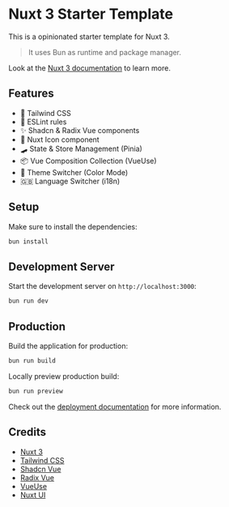 # Nuxt 3 Starter Template

This is a opinionated starter template for Nuxt 3.

> It uses Bun as runtime and package manager.

Look at the [Nuxt 3 documentation](https://nuxt.com/docs/getting-started/introduction) to learn more.

## Features

- 💨 Tailwind CSS
- 📏 ESLint rules
- ✨ Shadcn & Radix Vue components
- 🔔 Nuxt Icon component
- 🛹 State & Store Management (Pinia)
- 📦 Vue Composition Collection (VueUse)
- 🌙 Theme Switcher (Color Mode)
- 🇬🇧 Language Switcher (i18n)

## Setup

Make sure to install the dependencies:

```bash
bun install
```

## Development Server

Start the development server on `http://localhost:3000`:

```bash
bun run dev
```

## Production

Build the application for production:

```bash
bun run build
```

Locally preview production build:

```bash
bun run preview
```

Check out the [deployment documentation](https://nuxt.com/docs/getting-started/deployment) for more information.

## Credits

- [Nuxt 3](https://nuxt.com)
- [Tailwind CSS](https://tailwindcss.com)
- [Shadcn Vue](https://www.shadcn-vue.com)
- [Radix Vue](https://www.radix-vue.com)
- [VueUse](https://vueuse.org)
- [Nuxt UI](https://ui.nuxt.com)
